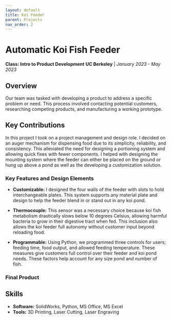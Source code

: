 ```yaml
---
layout: default
title: Koi Feeder
parent: Projects
nav_order: 2
---
```


# Automatic Koi Fish Feeder
**Class: Intro to Product Development**
**UC Berkeley** | *January 2023 - May 2023*

## Overview
Our team was tasked with developing a product to address a specific problem or need. This process involved contacting potential customers, researching competing products, and manufacturing a working prototype.

## Key Contributions
In this project I took on a project management and design role. I decided on an auger mechanism for dispensing food due to its simplicity, reliability, and consistency. This alleviated the need for designing a portioning system and allowing quick fixes with fewer components. I helped with designing the mounting system where the feeder can either be placed on the ground or hung up above a pond as well as the developing a customization solution.

### Key Features and Design Elements
- **Customizable:** I designed the four walls of the feeder with slots to hold interchangeable plates. This system supports any material plate and design to help the feeder blend in or stand out in any koi pond.

- **Thermocouple:** This sensor was a necessary choice because koi fish metabolism drastically slows below 10 degrees Celsius, allowing harmful bacteria to grow in their digestive tract when fed. This inclusion also allows the koi feeder full autonomy without customer input beyond reloading food.

- **Programmable:** Using Python, we programmed three controls for users; feeding time, food output, and allowed feeding temperature. These measures give customers full control over their feeder and koi pond needs. These factors help account for any size pond and number of fish.

### Final Product

## Skills
- **Software:** SolidWorks, Python, MS Office, MS Excel
- **Tools:** 3D Printing, Laser Cutting, Laser Engraving